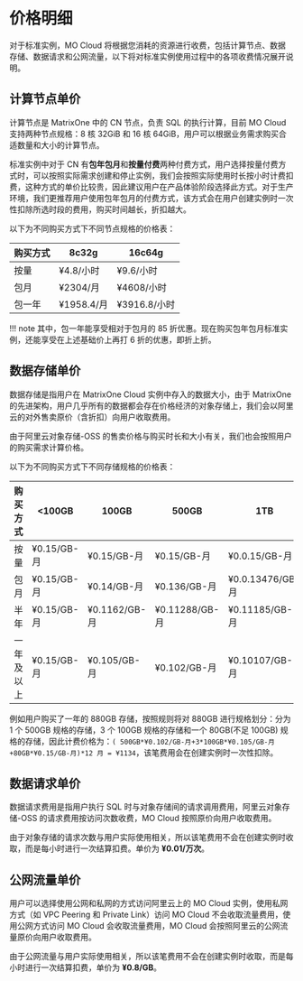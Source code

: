 # 价格明细

对于标准实例，MO Cloud 将根据您消耗的资源进行收费，包括计算节点、数据存储、数据请求和公网流量，以下将对标准实例使用过程中的各项收费情况展开说明。

## 计算节点单价

计算节点是 MatrixOne 中的 CN 节点，负责 SQL 的执行计算，目前 MO Cloud 支持两种节点规格：8 核 32GiB 和 16 核 64GiB，用户可以根据业务需求购买合适数量和大小的计算节点。

标准实例中对于 CN 有**包年包月**和**按量付费**两种付费方式，用户选择按量付费方式时，可以按照实际需求创建和停止实例，我们会按照实际使用时长按小时计费扣费，这种方式的单价比较贵，因此建议用户在产品体验阶段选择此方式。对于生产环境，我们更推荐用户使用包年包月的付费方式，该方式会在用户创建实例时一次性扣除所选时段的费用，购买时间越长，折扣越大。

以下为不同购买方式下不同节点规格的价格表：

| 购买方式   | 8c32g        | 16c64g    |
| -------- |  ----------- | --------- |
| 按量      |  ¥4.8/小时   | ¥9.6/小时  |
| 包月      |  ¥2304/月    | ¥4608/小时  |
| 包一年    |  ¥1958.4/月  | ¥3916.8/小时  |

!!! note
    其中，包一年能享受相对于包月的 85 折优惠。现在购买包年包月标准实例，还能享受在上述基础价上再打 6 折的优惠，即折上折。

## 数据存储单价

数据存储是指用户在 MatrixOne Cloud 实例中存入的数据大小，由于 MatrixOne 的先进架构，用户几乎所有的数据都会存在价格经济的对象存储上，我们会以阿里云的对外售卖原价（含折扣）向用户收取费用。

由于阿里云对象存储-OSS 的售卖价格与购买时长和大小有关，我们也会按照用户的购买需求计算价格。

以下为不同购买方式下不同存储规格的价格表：

| 购买方式   | <100GB       | 100GB            | 500GB            |       1TB        |
| -------- | ------------ | ----------------- | ---------------  | ---------------- |
| 按量      | ¥0.15/GB-月  | ¥0.15/GB-月       | ¥0.15/GB-月      | ¥0.0.15/GB-月    |
| 包月      | ¥0.15/GB-月  | ¥0.14/GB-月       | ¥0.136/GB-月     | ¥0.0.13476/GB-月 |
| 半年      | ¥0.15/GB-月  | ¥0.1162/GB-月     | ¥0.11288/GB-月   | ¥0.11185/GB-月   |
| 一年及以上 | ¥0.15/GB-月  | ¥0.105/GB-月      | ¥0.102/GB-月     | ¥0.10107/GB-月   |

例如用户购买了一年的 880GB 存储，按照规则将对 880GB 进行规格划分：分为 1 个 500GB 规格的存储，3 个 100GB 规格的存储和一个 80GB(不足 100GB) 规格的存储，因此计费价格为：`( 500GB*¥0.102/GB-月+3*100GB*¥0.105/GB-月+80GB*¥0.15/GB-月)*12 月 = ¥1134`，该笔费用会在创建实例时一次性扣除。

## 数据请求单价

数据请求费用是指用户执行 SQL 时与对象存储间的请求调用费用，阿里云对象存储-OSS 的请求费用按访问次数收费，MO Cloud 按照原价向用户收取费用。

由于对象存储的请求次数与用户实际使用相关，所以该笔费用不会在创建实例时收取，而是每小时进行一次结算扣费。单价为 **¥0.01/万次**。

## 公网流量单价

用户可以选择使用公网和私网的方式访问阿里云上的 MO Cloud 实例，使用私网方式（如 VPC Peering 和 Private Link）访问 MO Cloud 不会收取流量费用，使用公网方式访问 MO Cloud 会收取流量费用，MO Cloud 会按照阿里云的公网流量原价向用户收取费用。

由于公网流量与用户实际使用相关，所以该笔费用不会在创建实例时收取，而是每小时进行一次结算扣费，单价为 **¥0.8/GB**。